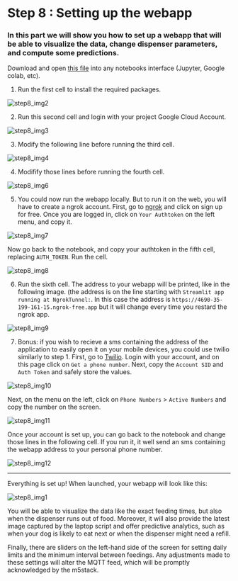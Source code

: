 # Step 8 : Setting up the webapp

### In this part we will show you how to set up a webapp that will be able to visualize the data, change dispenser parameters, and compute some predictions. 

Download and open [this file](https://github.com/stefarine/smart_food_dispenser/blob/main/Code/WebApp/webapp_dispenser.ipynb) into any notebooks interface (Jupyter, Google colab, etc). 

1. Run the first cell to install the required packages.

![step8_img2](https://github.com/stefarine/smart_food_dispenser/assets/114418718/89dbed17-07d7-4978-a5bb-f7c4475826ef)

2. Run this second cell and login with your project Google Cloud Account.

![step8_img3](https://github.com/stefarine/smart_food_dispenser/assets/114418718/b3e9cf03-e771-45d0-96fb-a8c0fa5d4c3a)

3. Modify the following line before running the third cell. 

![step8_img4](https://github.com/stefarine/smart_food_dispenser/assets/114418718/ad1a2cb8-7716-473d-8469-bc7790f4019c)

4. Modifify those lines before running the fourth cell. 

![step8_img6](https://github.com/stefarine/smart_food_dispenser/assets/114418718/9eafd2eb-c4bb-4fe7-9c36-9ccfe31442f7)

5. You could now run the webapp locally. But to run it on the web, you will have to create a ngrok account. 
First, go to [ngrok](https://ngrok.com/) and click on sign up for free.
Once you are logged in, click on `Your Authtoken` on the left menu, and copy it. 

![step8_img7](https://github.com/stefarine/smart_food_dispenser/assets/114418718/59ddd35a-d779-4c9c-837d-79dcb96c2449)

  Now go back to the notebook, and copy your authtoken in the fifth cell, replacing `AUTH_TOKEN`. Run the cell. 

![step8_img8](https://github.com/stefarine/smart_food_dispenser/assets/114418718/c69b659f-8010-468a-b135-3842f5507df4)

6. Run the sixth cell. The address to your webapp will be printed, like in the following image. (the address is on the line starting with `Streamlit app running at NgrokTunnel:`. In this case the address is `https://4690-35-199-161-15.ngrok-free.app` but it will change every time you restard the ngrok app. 

![step8_img9](https://github.com/stefarine/smart_food_dispenser/assets/114418718/d4689e03-912d-437f-b8c4-b5c2178d587b)

7. Bonus: if you wish to recieve a sms containing the address of the application to easily open it on your mobile devices, you could use twilio similarly to step 1. First, go to [Twilio](https://www.twilio.com/console).    Login with your account, and on this page click on `Get a phone number`. Next, copy the `Account SID` and `Auth Token` and safely store the values. 
   
![step8_img10](https://github.com/stefarine/smart_food_dispenser/assets/114418718/15955d59-e825-4ba7-9d56-6100466170ec)
   
   Next, on the menu on the left, click on `Phone Numbers` > `Active Numbers` and copy the number on the screen. 
   
![step8_img11](https://github.com/stefarine/smart_food_dispenser/assets/114418718/10d2e7f3-1e71-4a84-9d90-e64610084ba3)

   Once your account is set up, you can go back to the notebook and change those lines in the following cell. If you run it, it well send an sms containing the webapp address to your personal phone number. 

![step8_img12](https://github.com/stefarine/smart_food_dispenser/assets/114418718/6617588b-30b8-470d-92ca-af47041c56dc)

---

Everything is set up! When launched, your webapp will look like this:

![step8_img1](https://github.com/stefarine/smart_food_dispenser/assets/114418718/da6aca1f-a0f9-4e71-8314-7a40bec2093e)


You will be able to visualize the data like the exact feeding times, but also when the dispenser runs out of food. Moreover, it will also provide the latest image captured by the laptop script and offer predictive analytics, such as when your dog is likely to eat next or when the dispenser might need a refill.

Finally, there are sliders on the left-hand side of the screen for setting daily limits and the minimum interval between feedings. Any adjustments made to these settings will alter the MQTT feed, which will be promptly acknowledged by the m5stack.
